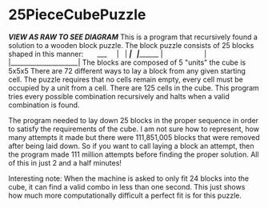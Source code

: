 # 25PieceCubePuzzle
*******VIEW AS RAW TO SEE DIAGRAM*******
This is a program that recursively found a solution to a wooden block puzzle.
The block puzzle consists of 25 blocks shaped in this manner:
       ___
      |   |
 _____|   |___________
|                     |
|_____________________|
The blocks are composed of 5 "units" the cube is 5x5x5
There are 72 different ways to lay a block from any given starting cell.
The puzzle requires that no cells remain empty, every cell must be occupied by a unit from a cell. 
There are 125 cells in the cube. This program tries every possible combination recursively and halts when a valid
combination is found.

The program needed to lay down 25 blocks in the proper sequence in order to satisfy the requirements of the cube. I am not sure 
how to represent, how many attempts it made but there were 111,851,005 blocks that were removed after being laid down. So if 
you want to call laying a block an attempt, then the program made 111 million attempts before finding the proper solution. All 
of this in just 2 and a half minutes!

Interesting note: When the machine is asked to only fit 24 blocks into the cube, it can find a valid combo in less than one 
second. This just shows how much more computationally difficult a perfect fit is for this puzzle.
